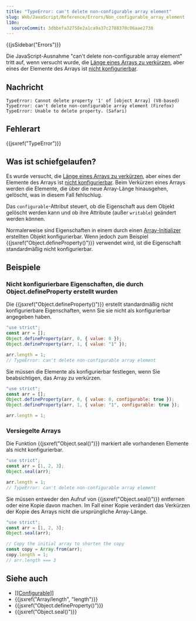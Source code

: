 ```yaml
---
title: "TypeError: can't delete non-configurable array element"
slug: Web/JavaScript/Reference/Errors/Non_configurable_array_element
l10n:
  sourceCommit: 3dbbefa32758e2a1ca9a37c2788370c06aae2738
---
```


{{jsSidebar("Errors")}}

Die JavaScript-Ausnahme "can't delete non-configurable array element" tritt auf, wenn versucht wurde, die [Länge eines Arrays zu verkürzen](/de/docs/Web/JavaScript/Reference/Global_Objects/Array/length#shortening_an_array), aber eines der Elemente des Arrays ist [nicht konfigurierbar](/de/docs/Web/JavaScript/Guide/Data_structures#properties).

## Nachricht

```plain
TypeError: Cannot delete property '1' of [object Array] (V8-based)
TypeError: can't delete non-configurable array element (Firefox)
TypeError: Unable to delete property. (Safari)
```

## Fehlerart

{{jsxref("TypeError")}}

## Was ist schiefgelaufen?

Es wurde versucht, die [Länge eines Arrays zu verkürzen](/de/docs/Web/JavaScript/Reference/Global_Objects/Array/length#shortening_an_array), aber eines der Elemente des Arrays ist [nicht konfigurierbar](/de/docs/Web/JavaScript/Guide/Data_structures#properties). Beim Verkürzen eines Arrays werden die Elemente, die über die neue Array-Länge hinausgehen, gelöscht, was in diesem Fall fehlschlug.

Das `configurable`-Attribut steuert, ob die Eigenschaft aus dem Objekt gelöscht werden kann und ob ihre Attribute (außer `writable`) geändert werden können.

Normalerweise sind Eigenschaften in einem durch einen [Array-Initializer](/de/docs/Web/JavaScript/Guide/Grammar_and_types#array_literals) erstellten Objekt konfigurierbar. Wenn jedoch zum Beispiel {{jsxref("Object.defineProperty()")}} verwendet wird, ist die Eigenschaft standardmäßig nicht konfigurierbar.

## Beispiele

### Nicht konfigurierbare Eigenschaften, die durch Object.defineProperty erstellt wurden

Die {{jsxref("Object.defineProperty()")}} erstellt standardmäßig nicht konfigurierbare Eigenschaften, wenn Sie sie nicht als konfigurierbar angegeben haben.

```js example-bad
"use strict";
const arr = [];
Object.defineProperty(arr, 0, { value: 0 });
Object.defineProperty(arr, 1, { value: "1" });

arr.length = 1;
// TypeError: can't delete non-configurable array element
```

Sie müssen die Elemente als konfigurierbar festlegen, wenn Sie beabsichtigen, das Array zu verkürzen.

```js example-good
"use strict";
const arr = [];
Object.defineProperty(arr, 0, { value: 0, configurable: true });
Object.defineProperty(arr, 1, { value: "1", configurable: true });

arr.length = 1;
```

### Versiegelte Arrays

Die Funktion {{jsxref("Object.seal()")}} markiert alle vorhandenen Elemente als nicht konfigurierbar.

```js example-bad
"use strict";
const arr = [1, 2, 3];
Object.seal(arr);

arr.length = 1;
// TypeError: can't delete non-configurable array element
```

Sie müssen entweder den Aufruf von {{jsxref("Object.seal()")}} entfernen oder eine Kopie davon machen. Im Fall einer Kopie verändert das Verkürzen der Kopie des Arrays nicht die ursprüngliche Array-Länge.

```js example-good
"use strict";
const arr = [1, 2, 3];
Object.seal(arr);

// Copy the initial array to shorten the copy
const copy = Array.from(arr);
copy.length = 1;
// arr.length === 3
```

## Siehe auch

- [\[\[Configurable\]\]](/de/docs/Web/JavaScript/Guide/Data_structures#properties)
- {{jsxref("Array/length", "length")}}
- {{jsxref("Object.defineProperty()")}}
- {{jsxref("Object.seal()")}}
